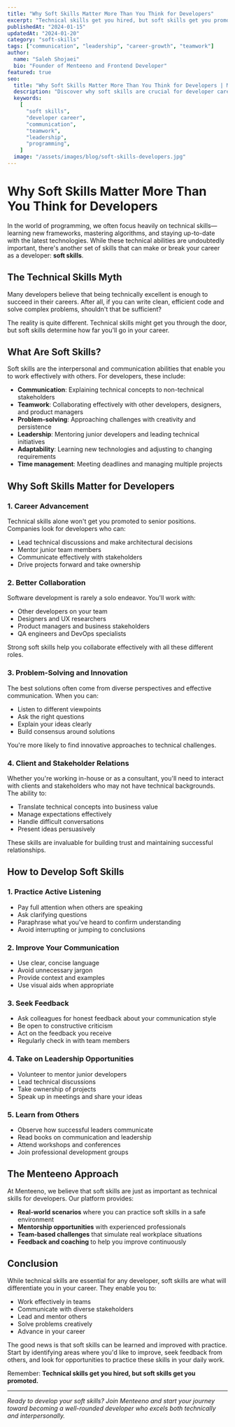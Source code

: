 ```yaml
---
title: "Why Soft Skills Matter More Than You Think for Developers"
excerpt: "Technical skills get you hired, but soft skills get you promoted. Learn why developers need to focus on communication, teamwork, and leadership to advance their careers."
publishedAt: "2024-01-15"
updatedAt: "2024-01-20"
category: "soft-skills"
tags: ["communication", "leadership", "career-growth", "teamwork"]
author:
  name: "Saleh Shojaei"
  bio: "Founder of Menteeno and Frontend Developer"
featured: true
seo:
  title: "Why Soft Skills Matter More Than You Think for Developers | Menteeno"
  description: "Discover why soft skills are crucial for developer career growth. Learn communication, teamwork, and leadership skills that will set you apart in the tech industry."
  keywords:
    [
      "soft skills",
      "developer career",
      "communication",
      "teamwork",
      "leadership",
      "programming",
    ]
  image: "/assets/images/blog/soft-skills-developers.jpg"
---
```


# Why Soft Skills Matter More Than You Think for Developers

In the world of programming, we often focus heavily on technical skills—learning new frameworks, mastering algorithms, and staying up-to-date with the latest technologies. While these technical abilities are undoubtedly important, there's another set of skills that can make or break your career as a developer: **soft skills**.

## The Technical Skills Myth

Many developers believe that being technically excellent is enough to succeed in their careers. After all, if you can write clean, efficient code and solve complex problems, shouldn't that be sufficient?

The reality is quite different. Technical skills might get you through the door, but soft skills determine how far you'll go in your career.

## What Are Soft Skills?

Soft skills are the interpersonal and communication abilities that enable you to work effectively with others. For developers, these include:

- **Communication**: Explaining technical concepts to non-technical stakeholders
- **Teamwork**: Collaborating effectively with other developers, designers, and product managers
- **Problem-solving**: Approaching challenges with creativity and persistence
- **Leadership**: Mentoring junior developers and leading technical initiatives
- **Adaptability**: Learning new technologies and adjusting to changing requirements
- **Time management**: Meeting deadlines and managing multiple projects

## Why Soft Skills Matter for Developers

### 1. Career Advancement

Technical skills alone won't get you promoted to senior positions. Companies look for developers who can:

- Lead technical discussions and make architectural decisions
- Mentor junior team members
- Communicate effectively with stakeholders
- Drive projects forward and take ownership

### 2. Better Collaboration

Software development is rarely a solo endeavor. You'll work with:

- Other developers on your team
- Designers and UX researchers
- Product managers and business stakeholders
- QA engineers and DevOps specialists

Strong soft skills help you collaborate effectively with all these different roles.

### 3. Problem-Solving and Innovation

The best solutions often come from diverse perspectives and effective communication. When you can:

- Listen to different viewpoints
- Ask the right questions
- Explain your ideas clearly
- Build consensus around solutions

You're more likely to find innovative approaches to technical challenges.

### 4. Client and Stakeholder Relations

Whether you're working in-house or as a consultant, you'll need to interact with clients and stakeholders who may not have technical backgrounds. The ability to:

- Translate technical concepts into business value
- Manage expectations effectively
- Handle difficult conversations
- Present ideas persuasively

These skills are invaluable for building trust and maintaining successful relationships.

## How to Develop Soft Skills

### 1. Practice Active Listening

- Pay full attention when others are speaking
- Ask clarifying questions
- Paraphrase what you've heard to confirm understanding
- Avoid interrupting or jumping to conclusions

### 2. Improve Your Communication

- Use clear, concise language
- Avoid unnecessary jargon
- Provide context and examples
- Use visual aids when appropriate

### 3. Seek Feedback

- Ask colleagues for honest feedback about your communication style
- Be open to constructive criticism
- Act on the feedback you receive
- Regularly check in with team members

### 4. Take on Leadership Opportunities

- Volunteer to mentor junior developers
- Lead technical discussions
- Take ownership of projects
- Speak up in meetings and share your ideas

### 5. Learn from Others

- Observe how successful leaders communicate
- Read books on communication and leadership
- Attend workshops and conferences
- Join professional development groups

## The Menteeno Approach

At Menteeno, we believe that soft skills are just as important as technical skills for developers. Our platform provides:

- **Real-world scenarios** where you can practice soft skills in a safe environment
- **Mentorship opportunities** with experienced professionals
- **Team-based challenges** that simulate real workplace situations
- **Feedback and coaching** to help you improve continuously

## Conclusion

While technical skills are essential for any developer, soft skills are what will differentiate you in your career. They enable you to:

- Work effectively in teams
- Communicate with diverse stakeholders
- Lead and mentor others
- Solve problems creatively
- Advance in your career

The good news is that soft skills can be learned and improved with practice. Start by identifying areas where you'd like to improve, seek feedback from others, and look for opportunities to practice these skills in your daily work.

Remember: **Technical skills get you hired, but soft skills get you promoted.**

---

_Ready to develop your soft skills? Join Menteeno and start your journey toward becoming a well-rounded developer who excels both technically and interpersonally._

